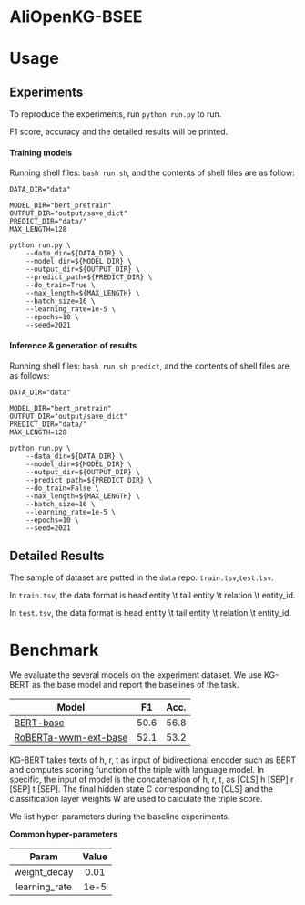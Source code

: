 # AliOpenKG-BSEE
# Usage
## Experiments
To reproduce the experiments, run 
`python run.py` 
to run.

F1 score, accuracy and the detailed results will be printed.

#### Training models

Running shell files: `bash run.sh`, and the contents of shell files are as follow:

```shell
DATA_DIR="data"

MODEL_DIR="bert_pretrain"
OUTPUT_DIR="output/save_dict"
PREDICT_DIR="data/"
MAX_LENGTH=128

python run.py \
    --data_dir=${DATA_DIR} \
    --model_dir=${MODEL_DIR} \
    --output_dir=${OUTPUT_DIR} \
    --predict_path=${PREDICT_DIR} \
    --do_train=True \
    --max_length=${MAX_LENGTH} \
    --batch_size=16 \
    --learning_rate=1e-5 \
    --epochs=10 \
    --seed=2021
```


#### Inference & generation of results

Running shell files: `bash run.sh predict`, and the contents of shell files are as follows:
```shell
DATA_DIR="data"

MODEL_DIR="bert_pretrain"
OUTPUT_DIR="output/save_dict"
PREDICT_DIR="data/"
MAX_LENGTH=128

python run.py \
    --data_dir=${DATA_DIR} \
    --model_dir=${MODEL_DIR} \
    --output_dir=${OUTPUT_DIR} \
    --predict_path=${PREDICT_DIR} \
    --do_train=False \
    --max_length=${MAX_LENGTH} \
    --batch_size=16 \
    --learning_rate=1e-5 \
    --epochs=10 \
    --seed=2021
```

## Detailed Results
The sample of dataset are putted in the `data` repo:
`train.tsv`,`test.tsv`. 

In `train.tsv`, the data format is head entity \t tail entity \t relation \t entity_id.

In `test.tsv`, the data format is head entity \t tail entity \t relation \t entity_id.

# Benchmark
We evaluate the several models on the experiment dataset. We use KG-BERT as the base model and report the baselines of the task. 

| Model              | F1        | Acc.      |
| ------------------ | --------- | --------- |
| [BERT-base](https://huggingface.co/bert-base-chinese)          | 50.6 | 56.8 |
| [RoBERTa-wwm-ext-base](https://huggingface.co/hfl/chinese-roberta-wwm-ext)| 52.1 | 53.2|

KG-BERT takes texts of h, r, t as input of bidirectional encoder such as BERT and computes scoring function of the triple with language model. In specific, the input of model is the concatenation of h, r, t, as [CLS] h [SEP] r [SEP] t [SEP]. The final hidden state C corresponding to [CLS] and the classification layer weights W are used to calculate the triple score.

We list hyper-parameters during the baseline experiments.

**Common hyper-parameters**

|       Param       | Value |
| :---------------: | :---: |
|   weight_decay    | 0.01  |
|   learning_rate   | 1e-5  |

